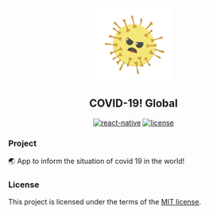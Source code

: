 <p align="center" style="margin: 0px;">
  <a href="https://github.com/gabrielmellooliveira/be-the-hero" rel="noopener" target="_blank"><img src="https://github.com/gabrielmellooliveira/covid19-global/blob/master/assets/logo.png?raw=true" width="auto" height="150" alt="be-the-hero-logo"></a></p>
</p>

<h2 align="center">COVID-19! Global</h2>

<div align="center">

[![react-native](https://img.shields.io/badge/react%20native-0.62-blue)](https://facebook.github.io/react-native)
[![license](https://img.shields.io/badge/license-MIT-orange)](./LICENSE)

</div>

### Project

:earth_asia: App to inform the situation of covid 19 in the world!

### License

This project is licensed under the terms of the [MIT license](/LICENSE).


